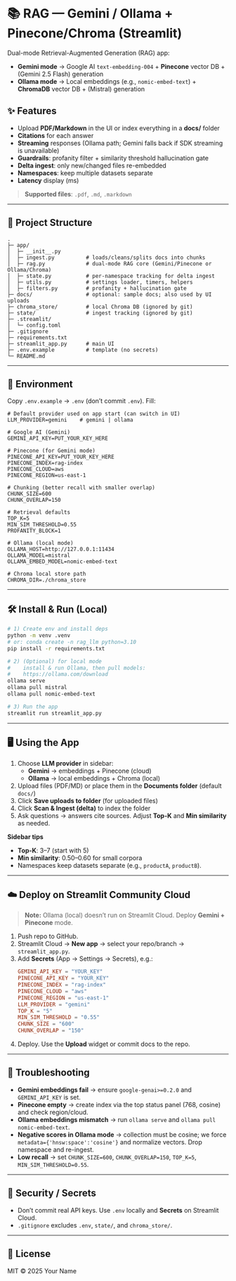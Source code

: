 # 📚 RAG — Gemini / Ollama + Pinecone/Chroma (Streamlit)

Dual-mode Retrieval-Augmented Generation (RAG) app:

- **Gemini mode** → Google AI `text-embedding-004` + **Pinecone** vector DB + (Gemini 2.5 Flash) generation
- **Ollama mode** → Local embeddings (e.g., `nomic-embed-text`) + **ChromaDB** vector DB + (Mistral) generation

## ✨ Features
- Upload **PDF/Markdown** in the UI or index everything in a **docs/** folder
- **Citations** for each answer
- **Streaming** responses (Ollama path; Gemini falls back if SDK streaming is unavailable)
- **Guardrails**: profanity filter + similarity threshold hallucination gate
- **Delta ingest**: only new/changed files re-embedded
- **Namespaces**: keep multiple datasets separate
- **Latency** display (ms)

> **Supported files**: `.pdf`, `.md`, `.markdown`

---

## 🧱 Project Structure

```
.
├─ app/
│  ├─ __init__.py
│  ├─ ingest.py          # loads/cleans/splits docs into chunks
│  ├─ rag.py             # dual-mode RAG core (Gemini/Pinecone or Ollama/Chroma)
│  ├─ state.py           # per-namespace tracking for delta ingest
│  ├─ utils.py           # settings loader, timers, helpers
│  ├─ filters.py         # profanity + hallucination gate
├─ docs/                 # optional: sample docs; also used by UI uploads
├─ chroma_store/         # local Chroma DB (ignored by git)
├─ state/                # ingest tracking (ignored by git)
├─ .streamlit/
│  └─ config.toml
├─ .gitignore
├─ requirements.txt
├─ streamlit_app.py      # main UI
├─ .env.example          # template (no secrets)
└─ README.md
```

---

## 🔑 Environment

Copy `.env.example` → `.env` (don’t commit `.env`). Fill:

```env
# Default provider used on app start (can switch in UI)
LLM_PROVIDER=gemini    # gemini | ollama

# Google AI (Gemini)
GEMINI_API_KEY=PUT_YOUR_KEY_HERE

# Pinecone (for Gemini mode)
PINECONE_API_KEY=PUT_YOUR_KEY_HERE
PINECONE_INDEX=rag-index
PINECONE_CLOUD=aws
PINECONE_REGION=us-east-1

# Chunking (better recall with smaller overlap)
CHUNK_SIZE=600
CHUNK_OVERLAP=150

# Retrieval defaults
TOP_K=5
MIN_SIM_THRESHOLD=0.55
PROFANITY_BLOCK=1

# Ollama (local mode)
OLLAMA_HOST=http://127.0.0.1:11434
OLLAMA_MODEL=mistral
OLLAMA_EMBED_MODEL=nomic-embed-text

# Chroma local store path
CHROMA_DIR=./chroma_store
```

---

## 🛠️ Install & Run (Local)

```bash
# 1) Create env and install deps
python -m venv .venv
# or: conda create -n rag_llm python=3.10
pip install -r requirements.txt

# 2) (Optional) for local mode
#    install & run Ollama, then pull models:
#    https://ollama.com/download
ollama serve
ollama pull mistral
ollama pull nomic-embed-text

# 3) Run the app
streamlit run streamlit_app.py
```

---

## 🖥️ Using the App

1. Choose **LLM provider** in sidebar:
   - **Gemini** → embeddings + Pinecone (cloud)
   - **Ollama** → local embeddings + Chroma (local)
2. Upload files (PDF/MD) or place them in the **Documents folder** (default `docs/`)
3. Click **Save uploads to folder** (for uploaded files)
4. Click **Scan & Ingest (delta)** to index the folder
5. Ask questions → answers cite sources. Adjust **Top-K** and **Min similarity** as needed.

**Sidebar tips**
- **Top-K**: 3–7 (start with 5)
- **Min similarity**: 0.50–0.60 for small corpora
- Namespaces keep datasets separate (e.g., `productA`, `productB`).

---

## ☁️ Deploy on Streamlit Community Cloud

> **Note:** Ollama (local) doesn’t run on Streamlit Cloud. Deploy **Gemini + Pinecone** mode.

1. Push repo to GitHub.
2. Streamlit Cloud → **New app** → select your repo/branch → `streamlit_app.py`.
3. Add **Secrets** (App → Settings → Secrets), e.g.:
   ```toml
   GEMINI_API_KEY = "YOUR_KEY"
   PINECONE_API_KEY = "YOUR_KEY"
   PINECONE_INDEX = "rag-index"
   PINECONE_CLOUD = "aws"
   PINECONE_REGION = "us-east-1"
   LLM_PROVIDER = "gemini"
   TOP_K = "5"
   MIN_SIM_THRESHOLD = "0.55"
   CHUNK_SIZE = "600"
   CHUNK_OVERLAP = "150"
   ```
4. Deploy. Use the **Upload** widget or commit docs to the repo.

---

## 🔎 Troubleshooting

- **Gemini embeddings fail** → ensure `google-genai>=0.2.0` and `GEMINI_API_KEY` is set.
- **Pinecone empty** → create index via the top status panel (768, cosine) and check region/cloud.
- **Ollama embeddings mismatch** → run `ollama serve` and `ollama pull nomic-embed-text`.
- **Negative scores in Ollama mode** → collection must be cosine; we force `metadata={'hnsw:space':'cosine'}` and normalize vectors. Drop namespace and re-ingest.
- **Low recall** → set `CHUNK_SIZE=600`, `CHUNK_OVERLAP=150`, `TOP_K=5`, `MIN_SIM_THRESHOLD=0.55`.

---

## 🔐 Security / Secrets

- Don’t commit real API keys. Use `.env` locally and **Secrets** on Streamlit Cloud.
- `.gitignore` excludes `.env`, `state/`, and `chroma_store/`.

---

## 📜 License

MIT © 2025 Your Name
